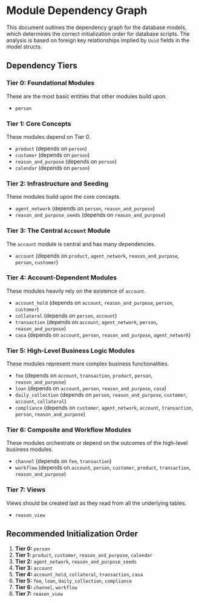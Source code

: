 # Module Dependency Graph

This document outlines the dependency graph for the database models, which determines the correct initialization order for database scripts. The analysis is based on foreign key relationships implied by `Uuid` fields in the model structs.

## Dependency Tiers

### Tier 0: Foundational Modules
These are the most basic entities that other modules build upon.
- `person`

### Tier 1: Core Concepts
These modules depend on Tier 0.
- `product` (depends on `person`)
- `customer` (depends on `person`)
- `reason_and_purpose` (depends on `person`)
- `calendar` (depends on `person`)

### Tier 2: Infrastructure and Seeding
These modules build upon the core concepts.
- `agent_network` (depends on `person`, `reason_and_purpose`)
- `reason_and_purpose_seeds` (depends on `reason_and_purpose`)

### Tier 3: The Central `Account` Module
The `account` module is central and has many dependencies.
- `account` (depends on `product`, `agent_network`, `reason_and_purpose`, `person`, `customer`)

### Tier 4: Account-Dependent Modules
These modules heavily rely on the existence of `account`.
- `account_hold` (depends on `account`, `reason_and_purpose`, `person`, `customer`)
- `collateral` (depends on `person`, `account`)
- `transaction` (depends on `account`, `agent_network`, `person`, `reason_and_purpose`)
- `casa` (depends on `account`, `person`, `reason_and_purpose`, `agent_network`)

### Tier 5: High-Level Business Logic Modules
These modules represent more complex business functionalities.
- `fee` (depends on `account`, `transaction`, `product`, `person`, `reason_and_purpose`)
- `loan` (depends on `account`, `person`, `reason_and_purpose`, `casa`)
- `daily_collection` (depends on `person`, `reason_and_purpose`, `customer`, `account`, `collateral`)
- `compliance` (depends on `customer`, `agent_network`, `account`, `transaction`, `person`, `reason_and_purpose`)

### Tier 6: Composite and Workflow Modules
These modules orchestrate or depend on the outcomes of the high-level business modules.
- `channel` (depends on `fee`, `transaction`)
- `workflow` (depends on `account`, `person`, `customer`, `product`, `transaction`, `reason_and_purpose`)

### Tier 7: Views
Views should be created last as they read from all the underlying tables.
- `reason_view`

## Recommended Initialization Order

1.  **Tier 0:** `person`
2.  **Tier 1:** `product`, `customer`, `reason_and_purpose`, `calendar`
3.  **Tier 2:** `agent_network`, `reason_and_purpose_seeds`
4.  **Tier 3:** `account`
5.  **Tier 4:** `account_hold`, `collateral`, `transaction`, `casa`
6.  **Tier 5:** `fee`, `loan`, `daily_collection`, `compliance`
7.  **Tier 6:** `channel`, `workflow`
8.  **Tier 7:** `reason_view`